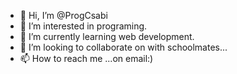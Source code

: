 - 👋 Hi, I’m @ProgCsabi
- 👀 I’m interested in programing.
- 🌱 I’m currently learning web development.
- 💞️ I’m looking to collaborate on with schoolmates...
- 📫 How to reach me ...on email:)

<!---
ProgCsabi/ProgCsabi is a ✨ special ✨ repository because its `README.md` (this file) appears on your GitHub profile.
You can click the Preview link to take a look at your changes.
--->

